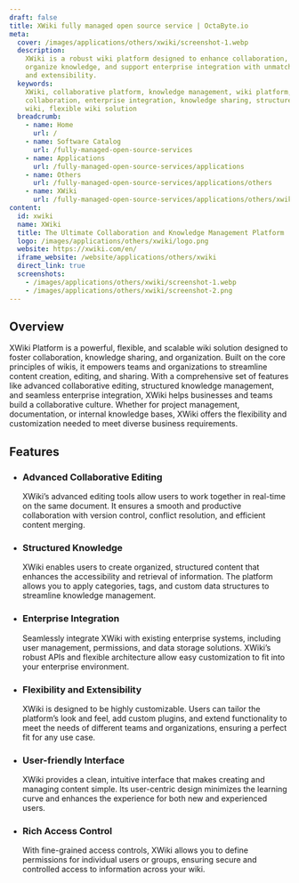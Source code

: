 ```yaml
---
draft: false
title: XWiki fully managed open source service | OctaByte.io
meta:
  cover: /images/applications/others/xwiki/screenshot-1.webp
  description:
    XWiki is a robust wiki platform designed to enhance collaboration,
    organize knowledge, and support enterprise integration with unmatched flexibility
    and extensibility.
  keywords:
    XWiki, collaborative platform, knowledge management, wiki platform, team
    collaboration, enterprise integration, knowledge sharing, structured wiki, customizable
    wiki, flexible wiki solution
  breadcrumb:
    - name: Home
      url: /
    - name: Software Catalog
      url: /fully-managed-open-source-services
    - name: Applications
      url: /fully-managed-open-source-services/applications
    - name: Others
      url: /fully-managed-open-source-services/applications/others
    - name: XWiki
      url: /fully-managed-open-source-services/applications/others/xwiki
content:
  id: xwiki
  name: XWiki
  title: The Ultimate Collaboration and Knowledge Management Platform
  logo: /images/applications/others/xwiki/logo.png
  website: https://xwiki.com/en/
  iframe_website: /website/applications/others/xwiki
  direct_link: true
  screenshots:
    - /images/applications/others/xwiki/screenshot-1.webp
    - /images/applications/others/xwiki/screenshot-2.png
---
```


## Overview

XWiki Platform is a powerful, flexible, and scalable wiki solution designed to foster collaboration, knowledge sharing, and organization. Built on the core principles of wikis, it empowers teams and organizations to streamline content creation, editing, and sharing. With a comprehensive set of features like advanced collaborative editing, structured knowledge management, and seamless enterprise integration, XWiki helps businesses and teams build a collaborative culture. Whether for project management, documentation, or internal knowledge bases, XWiki offers the flexibility and customization needed to meet diverse business requirements.

## Features

- ### Advanced Collaborative Editing

  XWiki’s advanced editing tools allow users to work together in real-time on the same document. It ensures a smooth and productive collaboration with version control, conflict resolution, and efficient content merging.

- ### Structured Knowledge

  XWiki enables users to create organized, structured content that enhances the accessibility and retrieval of information. The platform allows you to apply categories, tags, and custom data structures to streamline knowledge management.

- ### Enterprise Integration

  Seamlessly integrate XWiki with existing enterprise systems, including user management, permissions, and data storage solutions. XWiki’s robust APIs and flexible architecture allow easy customization to fit into your enterprise environment.

- ### Flexibility and Extensibility

  XWiki is designed to be highly customizable. Users can tailor the platform’s look and feel, add custom plugins, and extend functionality to meet the needs of different teams and organizations, ensuring a perfect fit for any use case.

- ### User-friendly Interface

  XWiki provides a clean, intuitive interface that makes creating and managing content simple. Its user-centric design minimizes the learning curve and enhances the experience for both new and experienced users.

- ### Rich Access Control

  With fine-grained access controls, XWiki allows you to define permissions for individual users or groups, ensuring secure and controlled access to information across your wiki.
